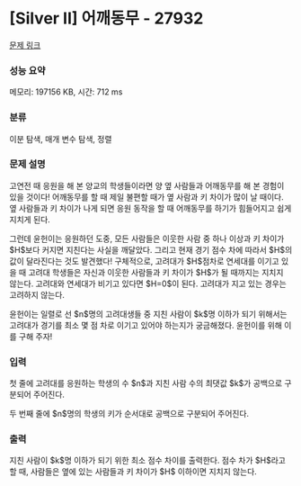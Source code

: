 # [Silver II] 어깨동무 - 27932 

[문제 링크](https://www.acmicpc.net/problem/27932) 

### 성능 요약

메모리: 197156 KB, 시간: 712 ms

### 분류

이분 탐색, 매개 변수 탐색, 정렬

### 문제 설명

<p>고연전 때 응원을 해 본 양교의 학생들이라면 양 옆 사람들과 어깨동무를 해 본 경험이 있을 것이다! 어깨동무를 할 때 제일 불편할 때가 옆 사람과 키 차이가 많이 날 때이다. 옆 사람들과 키 차이가 나게 되면 응원 동작을 할 때 어깨동무를 하기가 힘들어지고 쉽게 지치게 된다. </p>

<p>그런데 윤헌이는 응원하던 도중, 모든 사람들은 이웃한 사람 중 하나 이상과 키 차이가 $H$보다 커지면 지친다는 사실을 깨달았다. 그리고 현재 경기 점수 차에 따라서 $H$의 값이 달라진다는 것도 발견했다! 구체적으로, 고려대가 $H$점차로 연세대를 이기고 있을 때 고려대 학생들은 자신과 이웃한 사람들과 키 차이가 $H$가 될 때까지는 지치지 않는다. 고려대와 연세대가 비기고 있다면 $H=0$이 된다. 고려대가 지고 있는 경우는 고려하지 않는다.</p>

<p>윤헌이는 일렬로 선 $n$명의 고려대생들 중 지친 사람이 $k$명 이하가 되기 위해서는 고려대가 경기를 최소 몇 점 차로 이기고 있어야 하는지가 궁금해졌다. 윤헌이를 위해 이를 구해 주자!</p>

### 입력 

 <p>첫 줄에 고려대를 응원하는 학생의 수 $n$과 지친 사람 수의 최댓값 $k$가 공백으로 구분되어 주어진다.</p>

<p>두 번째 줄에 $n$명의 학생의 키가 순서대로 공백으로 구분되어 주어진다.</p>

### 출력 

 <p>지친 사람이 $k$명 이하가 되기 위한 최소 점수 차이를 출력한다. 점수 차가 $H$라고 할 때, 사람들은 옆에 있는 사람들과 키 차이가 $H$ 이하이면 지치지 않는다.</p>

